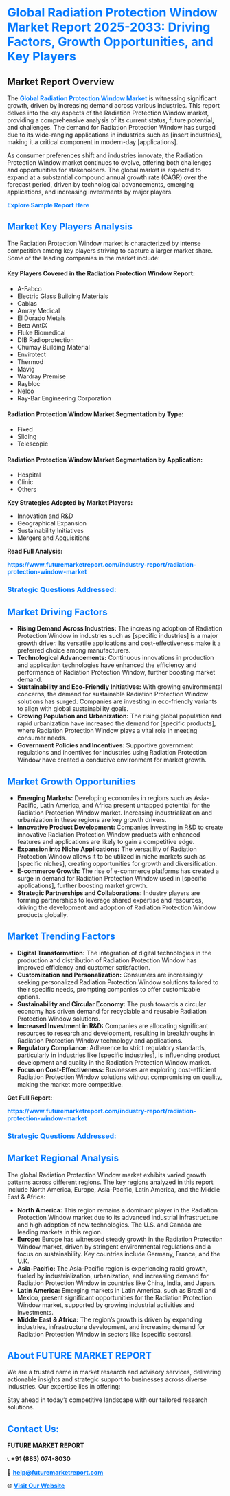 <h1 style="color: #007BFF;">Global Radiation Protection Window Market Report 2025-2033: Driving Factors, Growth Opportunities, and Key Players</h1>

<section id="overview">
<h2>Market Report Overview</h2>
<p>The <a href="https://www.futuremarketreport.com/industry-report/radiation-protection-window-market" style="color: #007BFF; text-decoration: none;"><strong>Global Radiation Protection Window Market</strong></a> is witnessing significant growth, driven by increasing demand across various industries. This report delves into the key aspects of the Radiation Protection Window market, providing a comprehensive analysis of its current status, future potential, and challenges. The demand for Radiation Protection Window has surged due to its wide-ranging applications in industries such as [insert industries], making it a critical component in modern-day [applications].</p>
<p>As consumer preferences shift and industries innovate, the Radiation Protection Window market continues to evolve, offering both challenges and opportunities for stakeholders. The global market is expected to expand at a substantial compound annual growth rate (CAGR) over the forecast period, driven by technological advancements, emerging applications, and increasing investments by major players.</p>
</section>

<section id="overview">
<p><a href="https://www.futuremarketreport.com/request-sample/reportId=79061" style="color: #007BFF; text-decoration: none;"><strong>Explore Sample Report Here</strong></a></p>
</section>

<section id="key-players">
<h2 style="color: #007BFF;">Market Key Players Analysis</h2>
<p>The Radiation Protection Window market is characterized by intense competition among key players striving to capture a larger market share. Some of the leading companies in the market include:</p>
<h4>Key Players Covered in the Radiation Protection Window Report:</h4>
<ul><li>A-Fabco</li><li>Electric Glass Building Materials</li><li>Cablas</li><li>Amray Medical</li><li>El Dorado Metals</li><li>Beta AntiX</li><li>Fluke Biomedical</li><li>DIB Radioprotection</li><li>Chumay Building Material</li><li>Envirotect</li><li>Thermod</li><li>Mavig</li><li>Wardray Premise</li><li>Raybloc</li><li>Nelco</li><li>Ray-Bar Engineering Corporation</li></ul>
<h4>Radiation Protection Window Market Segmentation by Type:</h4>
<ul><li>Fixed</li><li>Sliding</li><li>Telescopic</li></ul>

<h4>Radiation Protection Window Market Segmentation by Application:</h4>
<ul><li>Hospital</li><li>Clinic</li><li>Others</li></ul>
<p><strong>Key Strategies Adopted by Market Players:</strong></p>
<ul>
<li>Innovation and R&D</li>
<li>Geographical Expansion</li>
<li>Sustainability Initiatives</li>
<li>Mergers and Acquisitions</li>
</ul>
</section>

<section>
<p><strong>Read Full Analysis: </strong></p><a href="https://www.futuremarketreport.com/industry-report/radiation-protection-window-market" style="color: #007BFF; text-decoration: none;"><strong>https://www.futuremarketreport.com/industry-report/radiation-protection-window-market</strong></a>
<h3 style="color: #007BFF;">Strategic Questions Addressed:</h3>
</section>

<section id="driving-factors">
<h2 style="color: #007BFF;">Market Driving Factors</h2>
<ul>
<li><strong>Rising Demand Across Industries:</strong> The increasing adoption of Radiation Protection Window in industries such as [specific industries] is a major growth driver. Its versatile applications and cost-effectiveness make it a preferred choice among manufacturers.</li>
<li><strong>Technological Advancements:</strong> Continuous innovations in production and application technologies have enhanced the efficiency and performance of Radiation Protection Window, further boosting market demand.</li>
<li><strong>Sustainability and Eco-Friendly Initiatives:</strong> With growing environmental concerns, the demand for sustainable Radiation Protection Window solutions has surged. Companies are investing in eco-friendly variants to align with global sustainability goals.</li>
<li><strong>Growing Population and Urbanization:</strong> The rising global population and rapid urbanization have increased the demand for [specific products], where Radiation Protection Window plays a vital role in meeting consumer needs.</li>
<li><strong>Government Policies and Incentives:</strong> Supportive government regulations and incentives for industries using Radiation Protection Window have created a conducive environment for market growth.</li>
</ul>
</section>

<section id="growth-opportunities">
<h2 style="color: #007BFF;">Market Growth Opportunities</h2>
<ul>
<li><strong>Emerging Markets:</strong> Developing economies in regions such as Asia-Pacific, Latin America, and Africa present untapped potential for the Radiation Protection Window market. Increasing industrialization and urbanization in these regions are key growth drivers.</li>
<li><strong>Innovative Product Development:</strong> Companies investing in R&D to create innovative Radiation Protection Window products with enhanced features and applications are likely to gain a competitive edge.</li>
<li><strong>Expansion into Niche Applications:</strong> The versatility of Radiation Protection Window allows it to be utilized in niche markets such as [specific niches], creating opportunities for growth and diversification.</li>
<li><strong>E-commerce Growth:</strong> The rise of e-commerce platforms has created a surge in demand for Radiation Protection Window used in [specific applications], further boosting market growth.</li>
<li><strong>Strategic Partnerships and Collaborations:</strong> Industry players are forming partnerships to leverage shared expertise and resources, driving the development and adoption of Radiation Protection Window products globally.</li>
</ul>
</section>

<section id="trending-factors">
<h2 style="color: #007BFF;">Market Trending Factors</h2>
<ul>
<li><strong>Digital Transformation:</strong> The integration of digital technologies in the production and distribution of Radiation Protection Window has improved efficiency and customer satisfaction.</li>
<li><strong>Customization and Personalization:</strong> Consumers are increasingly seeking personalized Radiation Protection Window solutions tailored to their specific needs, prompting companies to offer customizable options.</li>
<li><strong>Sustainability and Circular Economy:</strong> The push towards a circular economy has driven demand for recyclable and reusable Radiation Protection Window solutions.</li>
<li><strong>Increased Investment in R&D:</strong> Companies are allocating significant resources to research and development, resulting in breakthroughs in Radiation Protection Window technology and applications.</li>
<li><strong>Regulatory Compliance:</strong> Adherence to strict regulatory standards, particularly in industries like [specific industries], is influencing product development and quality in the Radiation Protection Window market.</li>
<li><strong>Focus on Cost-Effectiveness:</strong> Businesses are exploring cost-efficient Radiation Protection Window solutions without compromising on quality, making the market more competitive.</li>
</ul>
</section>

<section>
<p><strong>Get Full Report: </strong></p><a href="https://www.futuremarketreport.com/industry-report/radiation-protection-window-market" style="color: #007BFF; text-decoration: none;"><strong>https://www.futuremarketreport.com/industry-report/radiation-protection-window-market</strong></a>
<h3 style="color: #007BFF;">Strategic Questions Addressed:</h3>
</section>


<section id="regional-analysis">
<h2 style="color: #007BFF;">Market Regional Analysis</h2>
<p>The global Radiation Protection Window market exhibits varied growth patterns across different regions. The key regions analyzed in this report include North America, Europe, Asia-Pacific, Latin America, and the Middle East & Africa:</p>
<ul>
<li><strong>North America:</strong> This region remains a dominant player in the Radiation Protection Window market due to its advanced industrial infrastructure and high adoption of new technologies. The U.S. and Canada are leading markets in this region.</li>
<li><strong>Europe:</strong> Europe has witnessed steady growth in the Radiation Protection Window market, driven by stringent environmental regulations and a focus on sustainability. Key countries include Germany, France, and the U.K.</li>
<li><strong>Asia-Pacific:</strong> The Asia-Pacific region is experiencing rapid growth, fueled by industrialization, urbanization, and increasing demand for Radiation Protection Window in countries like China, India, and Japan.</li>
<li><strong>Latin America:</strong> Emerging markets in Latin America, such as Brazil and Mexico, present significant opportunities for the Radiation Protection Window market, supported by growing industrial activities and investments.</li>
<li><strong>Middle East & Africa:</strong> The region’s growth is driven by expanding industries, infrastructure development, and increasing demand for Radiation Protection Window in sectors like [specific sectors].</li>
</ul>
</section>

<footer>
<h2 style="color: #007BFF;">About FUTURE MARKET REPORT</h2>
<p>We are a trusted name in market research and advisory services, delivering actionable insights and strategic support to businesses across diverse industries. Our expertise lies in offering:</p>

<p>Stay ahead in today’s competitive landscape with our tailored research solutions.</p>

<h2 style="color: #007BFF;">Contact Us:</h2>
<p><strong>FUTURE MARKET REPORT</strong></p>
<p>📞 <strong>+91 (883) 074-8030</strong></p>
<p>📧 <strong><a href="mailto:help@futuremarketreport.com" style="color: #007BFF;">help@futuremarketreport.com</a></strong></p>
<p>🌐 <strong><a href="https://www.futuremarketreport.com/" style="color: #007BFF;">Visit Our Website</a></strong></p>
</footer>